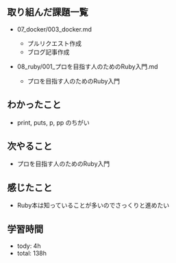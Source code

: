 ## 取り組んだ課題一覧

- 07_docker/003_docker.md
  - プルリクエスト作成
  - ブログ記事作成

- 08_ruby/001_プロを目指す人のためのRuby入門.md
  - プロを目指す人のためのRuby入門

## わかったこと
- print, puts, p, pp のちがい

## 次やること
  - プロを目指す人のためのRuby入門

## 感じたこと
- Ruby本は知っていることが多いのでさっくりと進めたい

## 学習時間
- tody: 4h
- total: 138h